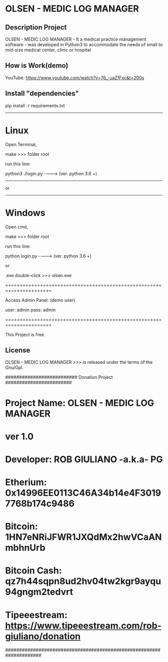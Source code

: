 
OLSEN - MEDIC LOG MANAGER
=========================



Description Project
------------------

OLSEN - MEDIC LOG MANAGER - It a medical practice management software -
 was developed in Python3 to accommodate the needs of small to mid-size medical center, clinic or hospital






How is Work(demo)
---------------------

YouTube: https://www.youtube.com/watch?v=76_-uaZfFxc&t=200s




Install "dependencies"
------------------------

pip install -r requirements.txt

---------------------------------------




Linux
======

Open Terminal,

make >>> folder root

run this line:

   python3  ./login.py             ---->      (ver. python 3.6 +)

----------------------------------------------------------------------

or

----------------------------------------------------------------------

Windows
============

Open cmd,

make >>> folder root

run this line:

   python login.py             ---->      (ver. python 3.6 +)
   
 or
 
 .exe  double-click  >>>  olsen.exe

======================================================================

Access Admin Panel: (demo user)

user: admin
pass: admin

======================================================================



This Project is free.

License
--------------
OLSEN - MEDIC LOG MANAGER >>> is released under the terms of the Gnu/Gpl.

########################## Donation Project ########################
# Project Name: OLSEN - MEDIC LOG MANAGER
# ver  1.0
# Developer: ROB GIULIANO  -a.k.a- PG
# Etherium:       0x14996EE0113C46A34b14e4F30197768b174c9486
# Bitcoin:        1HN7eNRiJFWR1JXQdMx2hwVCaANmbhnUrb
# Bitcoin Cash:   qz7h44sqpn8ud2hv04tw2kgr9ayqu94gngm2tedvrt
# Tipeeestream:   https://www.tipeeestream.com/rob-giuliano/donation
#####################################################################



